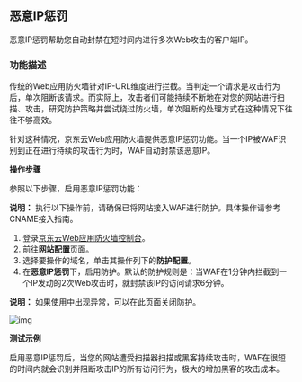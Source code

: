 ## 恶意IP惩罚

恶意IP惩罚帮助您自动封禁在短时间内进行多次Web攻击的客户端IP。

### **功能描述**

传统的Web应用防火墙针对IP-URL维度进行拦截。当判定一个请求是攻击行为后，单次阻断该请求。而实际上，攻击者们可能持续不断地在对您的网站进行扫描、攻击，研究防护策略并尝试绕过防火墙，单次阻断的处理方式在这种情况下往往不够高效。

针对这种情况，京东云Web应用防火墙提供恶意IP惩罚功能。当一个IP被WAF识别到正在进行持续的攻击行为时，WAF自动封禁该恶意IP。

**操作步骤**

参照以下步骤，启用恶意IP惩罚功能：

**说明：** 执行以下操作前，请确保已将网站接入WAF进行防护。具体操作请参考CNAME接入指南。

1. 登录[京东云Web应用防火墙控制台](https://cloudwaf-console.jdcloud.com)。
2. 前往**网站配置**页面。
3. 选择要操作的域名，单击其操作列下的**防护配置**。
4. 在**恶意IP惩罚**下，启用防护。默认的防护规则是：当WAF在1分钟内拦截到一个IP发动的2次Web攻击时，就封禁该IP的访问请求6分钟。

**说明：** 如果使用中出现异常，可以在此页面关闭防护。

![img](https://github.com/jdcloudcom/cn/blob/dns-zhangjingfeng/waf-img/%E6%81%B6%E6%84%8FIP%E6%83%A9%E7%BD%9A-1.png)

**测试示例**

启用恶意IP惩罚后，当您的网站遭受扫描器扫描或黑客持续攻击时，WAF在很短的时间内就会识别并阻断攻击IP的所有访问行为，极大的增加黑客的攻击成本。


 
